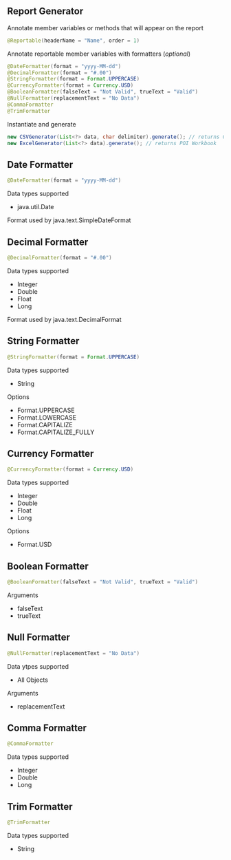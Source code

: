 ## Report Generator ##

Annotate member variables or methods that will appear on the report

```java
@Reportable(headerName = "Name", order = 1)
```

Annotate reportable member variables with formatters (*optional*)

```java
@DateFormatter(format = "yyyy-MM-dd")
@DecimalFormatter(format = "#.00")
@StringFormatter(format = Format.UPPERCASE)
@CurrencyFormatter(format = Currency.USD)
@BooleanFormatter(falseText = "Not Valid", trueText = "Valid")
@NullFormatter(replacementText = "No Data")
@CommaFormatter
@TrimFormatter
```

Instantiate and generate

```java
new CSVGenerator(List<?> data, char delimiter).generate(); // returns CSV String
new ExcelGenerator(List<?> data).generate(); // returns POI Workbook
```

## Date Formatter ##

```java
@DateFormatter(format = "yyyy-MM-dd")
```
Data types supported
- java.util.Date  

Format used by java.text.SimpleDateFormat

## Decimal Formatter ##

```java
@DecimalFormatter(format = "#.00")
```

Data types supported 
- Integer
- Double
- Float
- Long

Format used by java.text.DecimalFormat  

## String Formatter ##

```java
@StringFormatter(format = Format.UPPERCASE)
```

Data types supported 
- String

Options  
- Format.UPPERCASE
- Format.LOWERCASE
- Format.CAPITALIZE
- Format.CAPITALIZE_FULLY

## Currency Formatter ##

```java
@CurrencyFormatter(format = Currency.USD)
```

Data types supported 
- Integer
- Double
- Float
- Long

Options   
- Format.USD

## Boolean Formatter ##

```java
@BooleanFormatter(falseText = "Not Valid", trueText = "Valid")
```

Arguments  
- falseText
- trueText

## Null Formatter ##

```java
@NullFormatter(replacementText = "No Data")
```

Data ytpes supported
- All Objects

Arguments
- replacementText

## Comma Formatter ##

```java
@CommaFormatter
```

Data types supported 
- Integer
- Double
- Long

## Trim Formatter ##

```java
@TrimFormatter
```

Data types supported 
- String
